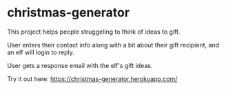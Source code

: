 # christmas-generator

This project helps people struggeling to think of ideas to gift.

User enters their contact info along with a bit about their gift recipient, and an elf will login to reply.

User gets a response email with the elf's gift ideas.

Try it out here: https://christmas-generator.herokuapp.com/


